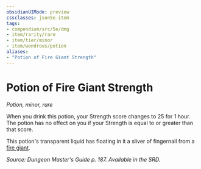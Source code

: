 ```yaml
---
obsidianUIMode: preview
cssclasses: json5e-item
tags:
- compendium/src/5e/dmg
- item/rarity/rare
- item/tier/minor
- item/wondrous/potion
aliases: 
- "Potion of Fire Giant Strength"
---
```

# Potion of Fire Giant Strength
*Potion, minor, rare*  


When you drink this potion, your Strength score changes to 25 for 1 hour. The potion has no effect on you if your Strength is equal to or greater than that score.

This potion's transparent liquid has floating in it a sliver of fingernail from a [fire giant](fire-giant.md).

*Source: Dungeon Master's Guide p. 187. Available in the SRD.*
